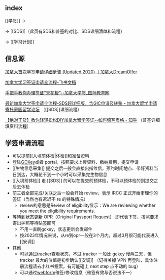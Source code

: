 
## index

[[学签]] ->

-> [[SDS]]（此页有SDS和普签的对比、SDS详细清单和流程）

-> [[学习计划]]

## 信息源 

[加拿大首次学签申请详细步骤 (Updated 2020) 丨加拿大DreamOffer](https://www.dreamoffer.ca/canada-study-abroad-resource/diy-candian-study-permit)

[加拿大学习签证申请全流程-飞书文档](https://gd7dcarg0g.feishu.cn/docx/LHngddyhMokSo3xD7sJcAYopn8e) 

[手把手教你办理签证“天花板”--加拿大学签_国际教育网](https://m.ieduchina.com/abroad/canada/202110/75054.html)

[最新加拿大学签申请全流程-SDS超详细版，含GIC申请及转账 - 加拿大留学申请 寄托家园留学论坛](https://bbs.gter.net/thread-2507913-1-1.html) （[[SDS]]详细流程）

[【绝对干货】教你轻轻松松DIY加拿大留学签证--如何填写表格 - 知乎](https://zhuanlan.zhihu.com/p/138125577) （普签详细填资料流程）


## 学签申请流程

- 可以提前[[入境前体检|体检]]和准备资料
- 登陆[GCKey](https://www.canada.ca/en/immigration-refugees-citizenship/services/application/account.html#need-help)或者 portal，按照要求上传资料、缴纳费用，提交申请
- [[生物信息采集]] 提交之后一般会直接出指纹信，预约时间地点、带好资料当日到达，大概花不到一个小时可以采集完生物信息
- [[入境前体检]] 走 [[SDS]] 的可以在提交前预体检，不可以预体检的则提交之后去体检
- 前三者全部完成/关联之后一般会开始 review，表示 IRCC 正式开始审理你的签证（当然也有迟迟不 re 的特殊情况）
	- review的意思是Review of eligibility显示：We are reviewing whether you meet the eligibility requirements.
- 等待到状态更新 OPR（Original Passport Request） 即代表下签，按照要求寄出护照等待贴签即可
	- 不用一直刷gckey，状态更新会发邮件
	- 按2023年情况来说，从re到opr一般在3个月内，超过3月很可能代表进入[[安调]]
- 其他
	- 可以通过[tracker](https://ircc-tracker-suivi.apps.cic.gc.ca/en/login)查看状态，不过 tracker 一般比 gckey 慢两三天，但 tracker 最大的价值是初步确认[[安调]] （记得关掉 VPN 再登陆，具体注册流程请去小红书搜索，有可能碰上 next step 点不动的 bug）
	- 可以通过[webform](https://secure.cic.gc.ca/enquiries-renseignements/canada-case-cas-eng.aspx)催签/修改信息（催签有效与否说法不一）